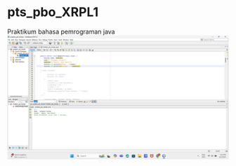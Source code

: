 # pts_pbo_XRPL1
Praktikum bahasa pemrograman java
![alt_text](https://github.com/fardan23/pts_pbo_XRPL1/blob/main/praktek_pts_fardan.png?raw=true)

